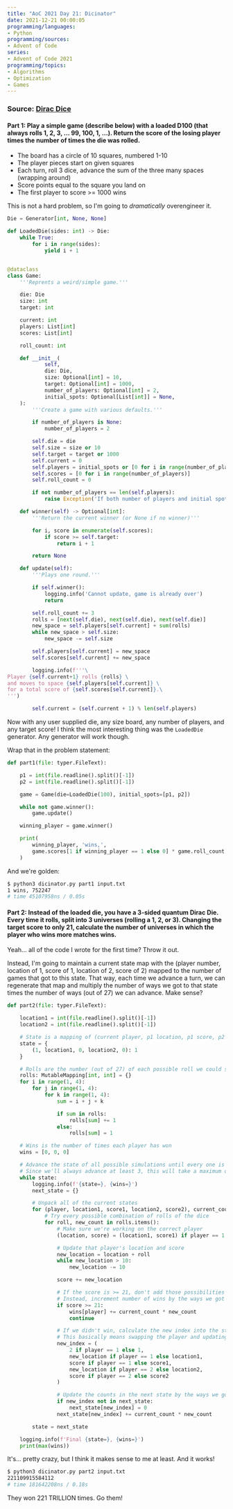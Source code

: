 ```yaml
---
title: "AoC 2021 Day 21: Dicinator"
date: 2021-12-21 00:00:05
programming/languages:
- Python
programming/sources:
- Advent of Code
series:
- Advent of Code 2021
programming/topics:
- Algorithms
- Optimization
- Games
---
```

### Source: [Dirac Dice](https://adventofcode.com/2021/day/21)

#### **Part 1:** Play a simple game (describe below) with a loaded D100 (that always rolls 1, 2, 3, ... 99, 100, 1, ...). Return the score of the losing player times the number of times the die was rolled.

<!--more-->

* The board has a circle of 10 squares, numbered 1-10
* The player pieces start on given squares
* Each turn, roll 3 dice, advance the sum of the three many spaces (wrapping around)
* Score points equal to the square you land on
* The first player to score >= 1000 wins

This is not a hard problem, so I'm going to *dramatically* overengineer it. 

```python
Die = Generator[int, None, None]

def LoadedDie(sides: int) -> Die:
    while True:
        for i in range(sides):
            yield i + 1


@dataclass
class Game:
    '''Reprents a weird/simple game.'''

    die: Die
    size: int
    target: int

    current: int
    players: List[int]
    scores: List[int]

    roll_count: int

    def __init__(
            self,
            die: Die,
            size: Optional[int] = 10,
            target: Optional[int] = 1000,
            number_of_players: Optional[int] = 2,
            initial_spots: Optional[List[int]] = None,
    ):
        '''Create a game with various defaults.'''

        if number_of_players is None:
            number_of_players = 2

        self.die = die
        self.size = size or 10
        self.target = target or 1000
        self.current = 0
        self.players = initial_spots or [0 for i in range(number_of_players)]
        self.scores = [0 for i in range(number_of_players)]
        self.roll_count = 0

        if not number_of_players == len(self.players):
            raise Exception('If both number of players and initial spots are provided, they must match')

    def winner(self) -> Optional[int]:
        '''Return the current winner (or None if no winner)'''

        for i, score in enumerate(self.scores):
            if score >= self.target:
                return i + 1

        return None

    def update(self):
        '''Plays one round.'''

        if self.winner():
            logging.info('Cannot update, game is already over')
            return

        self.roll_count += 3
        rolls = [next(self.die), next(self.die), next(self.die)]
        new_space = self.players[self.current] + sum(rolls)
        while new_space > self.size:
            new_space -= self.size

        self.players[self.current] = new_space
        self.scores[self.current] += new_space

        logging.info(f'''\
Player {self.current+1} rolls {rolls} \
and moves to space {self.players[self.current]} \
for a total score of {self.scores[self.current]}.\
''')

        self.current = (self.current + 1) % len(self.players)
```

Now with any user supplied die, any size board, any number of players, and any target score! I think the most interesting thing was the `LoadedDie` generator. Any generator will work though. 

Wrap that in the problem statement:

```python
def part1(file: typer.FileText):

    p1 = int(file.readline().split()[-1])
    p2 = int(file.readline().split()[-1])

    game = Game(die=LoadedDie(100), initial_spots=[p1, p2])

    while not game.winner():
        game.update()

    winning_player = game.winner()

    print(
        winning_player, 'wins,',
        game.scores[1 if winning_player == 1 else 0] * game.roll_count
    )
```

And we're golden:

```bash
$ python3 dicinator.py part1 input.txt
1 wins, 752247
# time 45107958ns / 0.05s
```

#### **Part 2:** Instead of the loaded die, you have a 3-sided quantum Dirac Die. Every time it rolls, split into 3 universes (rolling a 1, 2, or 3). Changing the target score to only 21, calculate the number of universes in which the player who wins more matches wins. 

Yeah... all of the code I wrote for the first time? Throw it out. 

Instead, I'm going to maintain a current state map with the (player number, location of 1, score of 1, location of 2, score of 2) mapped to the number of games that got to this state. That way, each time we advance a turn, we can regenerate that map and multiply the number of ways we got to that state times the number of ways (out of 27) we can advance. Make sense?

```python
def part2(file: typer.FileText):

    location1 = int(file.readline().split()[-1])
    location2 = int(file.readline().split()[-1])

    # State is a mapping of (current player, p1 location, p1 score, p2 location, p2 score): count
    state = {
        (1, location1, 0, location2, 0): 1
    }

    # Rolls are the number (out of 27) of each possible roll we could see
    rolls: MutableMapping[int, int] = {}
    for i in range(1, 4):
        for j in range(1, 4):
            for k in range(1, 4):
                sum = i + j + k

                if sum in rolls:
                    rolls[sum] += 1
                else:
                    rolls[sum] = 1

    # Wins is the number of times each player has won
    wins = [0, 0, 0]

    # Advance the state of all possible simulations until every one is finished
    # Since we'll always advance at least 3, this will take a maximum of 7 plays for each player (14 total rounds)
    while state:
        logging.info(f'{state=}, {wins=}')
        next_state = {}

        # Unpack all of the current states
        for (player, location1, score1, location2, score2), current_count in state.items():
            # Try every possible combination of rolls of the dice
            for roll, new_count in rolls.items():
                # Make sure we're working on the correct player
                (location, score) = (location1, score1) if player == 1 else (location2, score2)

                # Update that player's location and score
                new_location = location + roll
                while new_location > 10:
                    new_location -= 10

                score += new_location

                # If the score is >= 21, don't add those possibilities back into the state space
                # Instead, increment number of wins by the ways we got here (current_count) times the ways to advance (new_count)
                if score >= 21:
                    wins[player] += current_count * new_count
                    continue

                # If we didn't win, calculate the new index into the state variable
                # This basically means swapping the player and updating either location1,score1 or location2,score2
                new_index = (
                    2 if player == 1 else 1,
                    new_location if player == 1 else location1,
                    score if player == 1 else score1,
                    new_location if player == 2 else location2,
                    score if player == 2 else score2
                )

                # Update the counts in the next state by the ways we got here (current_count) times the ways to advance (new_count)
                if new_index not in next_state:
                    next_state[new_index] = 0
                next_state[new_index] += current_count * new_count

        state = next_state

    logging.info(f'Final {state=}, {wins=}')
    print(max(wins))
```

It's... pretty crazy, but I think it makes sense to me at least. And it works!

```bash
$ python3 dicinator.py part2 input.txt
221109915584112
# time 181642208ns / 0.18s
```

They won 221 TRILLION times. Go them!